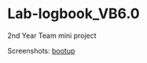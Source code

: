 # Lab-logbook_VB6.0

2nd Year Team mini project

Screenshots:
[bootup](./screenShots/Screenshot%20from%202023-11-05%2021-58-48.png)
